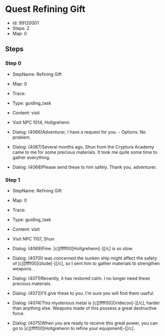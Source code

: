 # Quest Refining Gift

- Id: 99120001
- Steps: 2
- Map: 0

## Steps

### Step 0
- StepName:  Refining Gift
- Map:  0
- Trace:  
- Type:  guiding_task
- Content:  visit
- Visit NPC 1014, Hollgrehenn

- Dialog: (4066)Adventurer, I have a request for you. - Options: No problem.
- Dialog: (4067)Several months ago, Shun from the Cryptura Academy came to me for some precious materials. It took me quite some time to gather everything.
- Dialog: (4068)Please send these to him safely. Thank you, adventurer.


### Step 1
- StepName:  Refining Gift
- Map:  0
- Trace:  
- Type:  guiding_task
- Content:  visit
- Visit NPC 1107, Shun

- Dialog: (4069)Fine. [c][ffff00]Hollgrehenn[-][/c] is so slow.
- Dialog: (4070)I was concerned the sunken ship might affect the safety of [c][ffff00]Izlude[-][/c], so I sent him to gather materials to strengthen weapons.
- Dialog: (4071)Recently, it has restored calm. I no longer need these precious materials.
- Dialog: (4072)I'll give these to you. I'm sure you will find them useful.
- Dialog: (4074)This mysterious metal is [c][ffff00]Oridecon[-][/c], harder than anything else. Weapons made of this possess a great destructive force.
- Dialog: (4075)When you are ready to receive this great power, you can go to [c][ffff00]Hollgrehenn to refine your equipment[-][/c].


